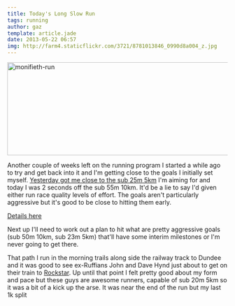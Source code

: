 ```yaml
---
title: Today's Long Slow Run
tags: running
author: gaz
template: article.jade
date: 2013-05-22 06:57
img: http://farm4.staticflickr.com/3721/8781013846_0990d8a004_z.jpg
---
```


<div class='middle'>
<a href="http://www.flickr.com/photos/gyratory/8781013846/" title="monifieth-run by Gyratory, on Flickr"><img src="http://farm4.staticflickr.com/3721/8781013846_0990d8a004_z.jpg" width="600" height="213" alt="monifieth-run"></a>
</div>

Another couple of weeks left on the running program I started a while ago to try and get back into it and I'm getting close to the goals I initially set myself. [Yesterday got me close to the sub 25m 5km](http://zeropager.com/misc/2013-05-21-feeling-tired.html) I'm aiming for and today I was 2 seconds off the sub 55m 10km.  It'd be a lie to say I'd given either run race quality levels of effort. The goals aren't particularly aggressive but it's good to be close to hitting them early.

[Details here](http://app.strava.com/activities/55618374) 

Next up I'll need to work out a plan to hit what are pretty aggressive goals (sub 50m 10km, sub 23m 5km) that'll have some interim milestones or I'm never going to get there.

That path I run in the morning trails along side the railway track to Dundee and it was good to see ex-Ruffians John and Dave Hynd just about to get on their train to [Rockstar](http://www.rockstargames.com ). Up until that point I felt pretty good about my form and pace but these guys are awesome runners, capable of sub 20m 5km so it was a bit of a kick up the arse. It was near the end of the run but my last 1k split 
